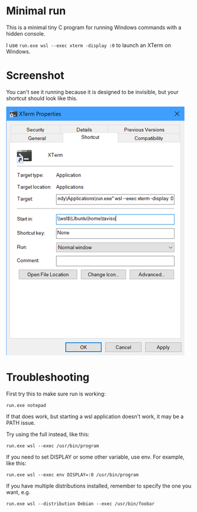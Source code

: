 # Minimal run

This is a minimal tiny C program for running Windows commands with a hidden
console.

I use `run.exe wsl --exec xterm -display :0` to launch an XTerm on Windows.

# Screenshot

You can't see it running because it is designed to be invisible, but your
shortcut should look like this.

![Screenshot](xterm-example.png)

# Troubleshooting

First try this to make sure run is working:

```
run.exe notepad
```

If that does work, but starting a wsl application doesn't work, it may be a
PATH issue.

Try using the full instead, like this:

```
run.exe wsl --exec /usr/bin/program
```

If you need to set DISPLAY or some other variable, use env. For example, like
this:

```
run.exe wsl --exec env DISPLAY=:0 /usr/bin/program
```

If you have multiple distributions installed, remember to specify the one you
want, e.g.

```
run.exe wsl --distribution Debian --exec /usr/bin/foobar
```


